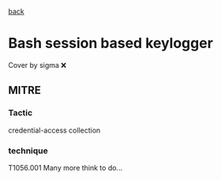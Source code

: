 [back](../index.md)
# Bash session based keylogger
Cover by sigma :x: 
## MITRE
### Tactic
credential-access
collection
### technique
T1056.001
Many more think to do...